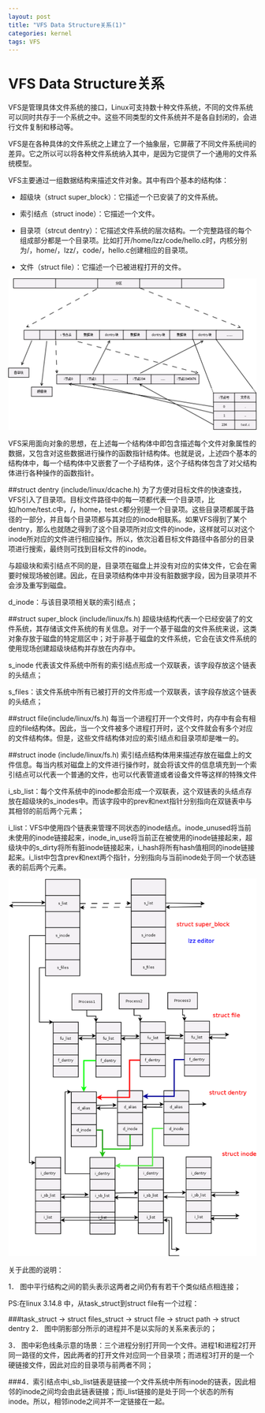 ```yaml
---
layout: post
title: "VFS Data Structure关系(1)"
categories: kernel
tags: VFS
---
```

VFS Data Structure关系
=====================
VFS是管理具体文件系统的接口，Linux可支持数十种文件系统，不同的文件系统可以同时共存于一个系统之中。这些不同类型的文件系统并不是各自封闭的，会进行文件复制和移动等。

VFS是在各种具体的文件系统之上建立了一个抽象层，它屏蔽了不同文件系统间的差异。它之所以可以将各种文件系统纳入其中，是因为它提供了一个通用的文件系统模型。

VFS主要通过一组数据结构来描述文件对象。其中有四个基本的结构体：

* 超级块（struct super_block）：它描述一个已安装了的文件系统。

* 索引结点（struct inode）：它描述一个文件。

* 目录项（strcut dentry）：它描述文件系统的层次结构。一个完整路径的每个组成部分都是一个目录项。比如打开/home/lzz/code/hello.c时，内核分别为/，home/，lzz/，code/，hello.c创建相应的目录项。

* 文件（struct file）：它描述一个已被进程打开的文件。

![](/assets/pic/block.png)

VFS采用面向对象的思想，在上述每一个结构体中即包含描述每个文件对象属性的数据，又包含对这些数据进行操作的函数指针结构体。也就是说，上述四个基本的结构体中，每一个结构体中又嵌套了一个子结构体，这个子结构体包含了对父结构体进行各种操作的函数指针。

##struct dentry (include/linux/dcache.h)
为了方便对目标文件的快速查找，VFS引入了目录项。目标文件路径中的每一项都代表一个目录项，比如/home/test.c中，/，home，test.c都分别是一个目录项。这些目录项都属于路径的一部分，并且每个目录项都与其对应的inode相联系。如果VFS得到了某个dentry，那么也就随之得到了这个目录项所对应文件的inode，这样就可以对这个inode所对应的文件进行相应操作。所以，依次沿着目标文件路径中各部分的目录项进行搜索，最终则可找到目标文件的inode。

与超级块和索引结点不同的是，目录项在磁盘上并没有对应的实体文件，它会在需要时候现场被创建。因此，在目录项结构体中并没有脏数据字段，因为目录项并不会涉及重写到磁盘。

d_inode：与该目录项相关联的索引结点；

##struct super_block (include/linux/fs.h)
超级块结构代表一个已经安装了的文件系统，其存储该文件系统的有关信息。对于一个基于磁盘的文件系统来说，这类对象存放于磁盘的特定扇区中；对于非基于磁盘的文件系统，它会在该文件系统的使用现场创建超级块结构并存放在内存中。

s_inode 代表该文件系统中所有的索引结点形成一个双联表，该字段存放这个链表的头结点；

s_files：该文件系统中所有已被打开的文件形成一个双联表，该字段存放这个链表的头结点；

##struct file(include/linux/fs.h)
每当一个进程打开一个文件时，内存中有会有相应的file结构体。因此，当一个文件被多个进程打开时，这个文件就会有多个对应的文件结构体。但是，这些文件结构体对应的索引结点和目录项却是唯一的。

##struct inode (include/linux/fs.h)
索引结点结构体用来描述存放在磁盘上的文件信息。每当内核对磁盘上的文件进行操作时，就会将该文件的信息填充到一个索引结点可以代表一个普通的文件，也可以代表管道或者设备文件等这样的特殊文件

i_sb_list：每个文件系统中的inode都会形成一个双联表，这个双链表的头结点存放在超级块的s_inodes中。而该字段中的prev和next指针分别指向在双链表中与其相邻的前后两个元素；

i_list：VFS中使用四个链表来管理不同状态的inode结点。inode_unused将当前未使用的inode链接起来，inode_in_use将当前正在被使用的inode链接起来，超级块中的s_dirty将所有脏inode链接起来，i_hash将所有hash值相同的inode链接起来。i_list中包含prev和next两个指针，分别指向与当前inode处于同一个状态链表的前后两个元素。

![](/assets/pic/VFS.png)

关于此图的说明：

1． 图中平行结构之间的箭头表示这两者之间仍有有若干个类似结点相连接；

PS:在linux 3.14.8 中，从task_struct到struct file有一个过程：

###task_struct -> struct files_struct -> struct file -> struct path -> struct dentry
2． 图中阴影部分所示的进程并不是以实际的关系来表示的；

3． 图中彩色线条示意的场景：三个进程分别打开同一个文件。进程1和进程2打开同一路径的文件，因此两者的打开文件对应同一个目录项；而进程3打开的是一个硬链接文件，因此对应的目录项与前两者不同；

###4．索引结点中i_sb_list链表是链接一个文件系统中所有inode的链表，因此相邻的inode之间均会由此链表链接；而i_list链接的是处于同一个状态的所有inode。所以，相邻inode之间并不一定链接在一起。
